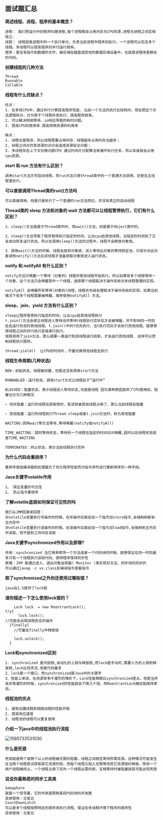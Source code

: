 ## 面试题汇总

**简述线程、进程、程序的基本概念？**

```
进程： 我们把运行中的程序叫做进程,每个进程都会占用内存与CPU资源,进程与进程之间互相独立.
线程： 线程就是进程中的一个执行单元，负责当前进程中程序的执行。一个进程可以包含多个线程。多线程可以提高程序的并行运行效率。
程序：是含有指令和数据的文件，被存储在磁盘或其他的数据存储设备中，也就是说程序是静态的代码。
```

**创建线程的几种方法**

```
Thread
Runnable
Callable
```

**线程有什么优缺点？**

```
优点：
1. 在多核CPU中，通过并行计算提高程序性能. 比如一个方法的执行比较耗时，现在把这个方法逻辑拆分，分为若干个线程并发执行，提高程序效率。
2. 可以解决网络等待、io响应导致的耗时问题。
3. 提高CPU的使用率.提高网络资源的利用率

缺点：
1. 线程也是程序，所以线程需要占用内存，线程越多占用内存也越多；
2. 线程之间对共享资源的访问会造成资源安全问题；
3. 多线程存在上下文切换问题CPU 通过时间片分配算法来循环执行任务，所以本身就会占用cpu资源。

```

**start 和 run 方法有什么区别？**

```
调用start方法方可启动线程，而run方法只是thread类中的一个普通方法调用，还是在主线程里执行。

```

**可以直接调用Thread类的run()方法吗**

~~~
可以直接调用，但是只是执行了一个普通的run方法而已，并没有真正的启动线程
~~~



**Thread类的 sleep 方法和对象的 wait 方法都可以让线程暂停执行，它们有什么区别？**

```
1、sleep()方法是属于Thread类中的，而wait()方法，则是属于Object类中的。

2、sleep()方法导致了程序暂停执行指定的时间，让出cpu给其他线程，当指定的时间到了又会自动恢复运行状态。所以在调用sleep()方法的过程中，线程不会释放对象锁。

3、调用wait()方法的时候，线程会放弃对象锁，进入等待此对象的等待锁定池，只有针对此对象调用notify()方法后该线程才准备获取对象锁进入运行状态。
```

**notify 和 notifyAll 有什么区别？**

```
notify方法只唤醒一个等待（对象的）线程并使该线程开始执行。所以如果有多个线程等待一个对象，这个方法只会唤醒其中一个线程，选择哪个线程取决于操作系统对多线程管理的实现。

notifyAll 会唤醒所有等待(对象的)线程，线程优先级处理取决于操作系统的实现。如果当前情况下有多个线程需要被唤醒，推荐使用notifyAll 方法。

```

**sleep、join、yield 方法有什么区别？**

```
sleep让程序暂停执行指定的时间，让出cpu给其他线程执行
t.join()方法会使主线程进入等待池并等待t线程执行完毕后才会被唤醒。并不影响同一时刻处在运行状态的其他线程。t.join()中的t优先执行，当t执行完后才会执行其他线程。能够使得线程之间的并行执行变成串行执行。
线程调用了join方法，那么就要一直运行到该线程运行结束，才会运行其他线程. 这样可以控制线程执行顺序。

thread.yield()  让CPU的时间片，尽量切换其他线程去执行

```

**线程生命周期(几种状态)**

```
NEW：初始状态，线程被创建，但是还没有调用start方法 

RUNNABLED：运行状态，调用start方式让线程处于“运行中” 

BLOCKED：阻塞状态，表示线程进入等待状态,也就是线程 因为某种原因放弃了CPU使用权，阻塞也分为几种情况 

➢ 同步阻塞：运行的线程在获取锁时，若该锁被其他线程占用了，那么当前线程会阻塞

➢ 其他阻塞：运行的线程执行Thread.sleep或者t.join方法时，称为其他阻塞

WAITING:调用wait等方法等待,等待唤醒(notify或notifyAll)

TIME_WAITING：超时等待状态，等待另一个线程在指定的时间访问唤醒,超时以后线程状态就是TIME_WAITING

TERMINATED：终止状态，表示当前线程执行完毕 
```

**为什么代码会重排序？**

```
重排序是指编译器和处理器为了优化程序性能而对指令序列进行重新排序的一种手段。
```

 **Java关键字volatile作用**

~~~
1、 保证变量的可见性
2、 防止指令重排序
~~~

**了解volatile底层如何保证可见性的吗**

~~~
我们从JMM层面来回答：
对volatile变量执行写操作的时候，在写操作后面会加一个指令加store指令,会强制刷新到主内存中
对volatile变量执行读操作的时候，在读操作后面会加一个指令加load指令,会强制到主内存中读取，而不是到工作内存读取
~~~



**Java关键字synchronized作用以及原理?**

~~~
作用：synchronized 当它用来修饰一个方法或者一个代码块的时候，能够保证在同一时刻最多只有一个线程执行该段代码，使得程序保持同步性
原理：JVM 是通过进入、退出对象监视器( Monitor )来实现对方法、同步块的同步的
可以通过javap -c xx.class反编译指令查看指令
~~~



**除了synchronized之外你还使用过哪些锁？**

~~~
java在1.5提供了lock锁
~~~

**请你描述一下怎么使用lock锁的？**

~~~
	Lock lock  = new ReentrantLock();
try{
      lock.lock();
//可能会出现线程安全的操作
  }finally{
	//尽量在finally中释放锁
	
    lock.unlock();
  }
~~~



 **Lock和synchronized区别**

```
1. synchronized 是内部锁,自动化的上锁与释放锁,而lock是手动的,需要人为的上锁和释放锁,lock比较灵活,但是代码量多
2、lock是一个接口，而synchronized是Java中的关键字
3、性能上来说，在资源竞争不激烈的情形下，Lock性能稍微比synchronized差点。但是当并发非常激烈的时候，synchronized的性能就会下降几十倍。而ReentrantLock确还能维持常态。
```



**线程池的优点**

```
1. 避免创建线程和销毁线程的性能开销
2. 提高响应速度
3. 线程池的线程可以重复使用
```



**介绍一下java中的线程池执行流程**

![1585733531030](img/1585733531030.png)



**什么是死锁**

```
死锁就是两个或两个以上的线程被无限的阻塞，线程之间相互等待所需资源。这种情况可能发生在当两个线程尝试获取其它资源的锁，而每个线程又陷入无限等待其它资源锁的释放，除非一个用户进程被终止，一个线程占用了另外一个线程必需的锁，互相等待时被阻塞就有可能出现死锁
```



**说说你最熟悉的同步工具类**

~~~
Semaphore
就是一个信号量，它的作用是限制某段代码块的并发数
具体使用：见笔记
CountDownLatch
可以是多个线程按照特定的顺序来执行流程，保证在多线程环境下程序的顺序性
具体使用：见笔记
~~~



